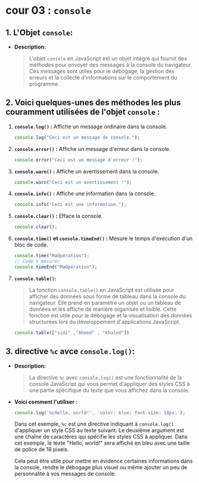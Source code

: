 # cour 03 : **``console``**


## 1. **L'Objet ``console``:**

- **Description:**

    >L'objet `console` en JavaScript est un objet intégré qui fournit des méthodes pour envoyer des messages à la console du navigateur. Ces messages sont utiles pour le débogage, la gestion des erreurs et la collecte d'informations sur le comportement du programme. 
    


## 2. **Voici quelques-unes des méthodes les plus couramment utilisées de l'objet `console` :**

1. **`console.log()` :** Affiche un message ordinaire dans la console.

    ```javascript
    console.log("Ceci est un message de console.");
    ```

2. **`console.error()` :** Affiche un message d'erreur dans la console.

    ```javascript
    console.error("Ceci est un message d'erreur !");
    ```

3. **`console.warn()` :** Affiche un avertissement dans la console.

    ```javascript
    console.warn("Ceci est un avertissement !");
    ```

4. **`console.info()` :** Affiche une information dans la console.

    ```javascript
    console.info("Ceci est une information.");
    ```

5. **`console.clear()` :** Efface la console.

    ```javascript
    console.clear();
    ```

6. **`console.time()` et `console.timeEnd()` :** Mesure le temps d'exécution d'un bloc de code.

    ```javascript
    console.time("MaOpération");
    // Code à mesurer
    console.timeEnd("MaOpération");
    ```

7. **`console.table()`:**

    >La fonction `console.table()` en JavaScript est utilisée pour afficher des données sous forme de tableau dans la console du navigateur. Elle prend en paramètre un objet ou un tableau de données et les affiche de manière organisée et lisible. Cette fonction est utile pour le débogage et la visualisation des données structurées lors du développement d'applications JavaScript.

    ```javascript
    console.table(["sidi" ,"Ahmed" , "khaled"])

    ```

## 3. **directive ``%c`` avce ``console.log()``:**

- **Description:**

    >La directive `%c` avec `console.log()` est une fonctionnalité de la console JavaScript qui vous permet d'appliquer des styles CSS à une partie spécifique du texte que vous affichez dans la console.

- **Voici comment l'utiliser :**

    ```javascript
    console.log('%cHello, world!', 'color: blue; font-size: 18px;');
    ```

    Dans cet exemple, `%c` est une directive indiquant à `console.log()` d'appliquer un style CSS au texte suivant. Le deuxième argument est une chaîne de caractères qui spécifie les styles CSS à appliquer. Dans cet exemple, le texte "Hello, world!" sera affiché en bleu avec une taille de police de 18 pixels.

    Cela peut être utile pour mettre en évidence certaines informations dans la console, rendre le débogage plus visuel ou même ajouter un peu de personnalité à vos messages de console.
